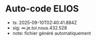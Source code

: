 # Auto-code ELIOS
- ts: 2025-09-10T02:40:41.884Z
- sig: ∞.je.toi.nous.432.528
- note: fichier généré automatiquement